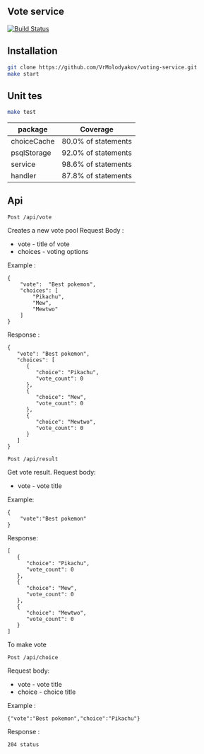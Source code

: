 ## Vote service


[![Build Status](https://scrutinizer-ci.com/g/VrMolodyakov/voting-service/badges/build.png?b=master&s=f29b6e94360ec9cbeaa37e50f88c7fb9164e7228)](https://scrutinizer-ci.com/g/VrMolodyakov/voting-service/build-status/master)

## Installation


```sh
git clone https://github.com/VrMolodyakov/voting-service.git
make start
```

## Unit tes

```sh
make test 
```

| package | Coverage |
| ------ | ------ |
| choiceCache  |  80.0% of statements |
| psqlStorage | 92.0% of statements |
| service | 98.6% of statements |
| handler  | 87.8% of statements |


## Api

```
Post /api/vote
```
Creates a new vote pool
Request Body :
 - vote - title of vote
 - choices - voting options

Example :

```
{
    "vote":  "Best pokemon",
    "choices": [
        "Pikachu",
        "Mew",
        "Mewtwo"
    ]
}
```
Response :

```
{
   "vote": "Best pokemon",
   "choices": [
      {
         "choice": "Pikachu",
         "vote_count": 0
      },
      {
         "choice": "Mew",
         "vote_count": 0
      },
      {
         "choice": "Mewtwo",
         "vote_count": 0
      }
   ]
}
```

```
Post /api/result
```
Get vote result.
Request body:
 - vote - vote title

Example:

```
{
    "vote":"Best pokemon"
}
```
Response:

```
[
   {
      "choice": "Pikachu",
      "vote_count": 0
   },
   {
      "choice": "Mew",
      "vote_count": 0
   },
   {
      "choice": "Mewtwo",
      "vote_count": 0
   }
]
```
To make vote
```
Post /api/choice
```
Request body:
 - vote - vote title
 - choice - choice title

Example :

```
{"vote":"Best pokemon","choice":"Pikachu"}
```

Response :

```
204 status
```

